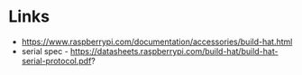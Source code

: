 

Links
=====
* https://www.raspberrypi.com/documentation/accessories/build-hat.html
* serial spec - https://datasheets.raspberrypi.com/build-hat/build-hat-serial-protocol.pdf?


